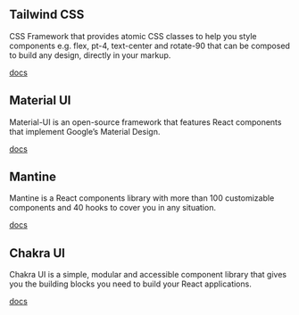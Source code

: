 ## Tailwind CSS
CSS Framework that provides atomic CSS classes to help you style components e.g. flex, pt-4, text-center and rotate-90 that can be composed to build any design, directly in your markup.

[docs](https://tailwindcss.com/docs/installation)

## Material UI
Material-UI is an open-source framework that features React components that implement Google’s Material Design.

[docs](https://mui.com/material-ui/getting-started/installation/)

## Mantine
Mantine is a React components library with more than 100 customizable components and 40 hooks to cover you in any situation.

[docs](https://mantine.dev/)

## Chakra UI
Chakra UI is a simple, modular and accessible component library that gives you the building blocks you need to build your React applications.

[docs](https://chakra-ui.com/getting-started)

